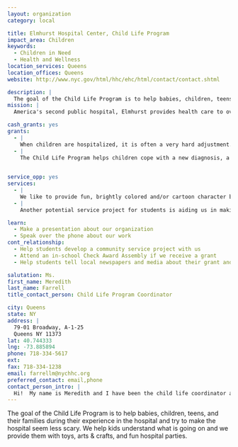 ```yaml
---
layout: organization
category: local

title: Elmhurst Hospital Center, Child Life Program
impact_area: Children
keywords: 
  - Children in Need
  - Health and Wellness
location_services: Queens
location_offices: Queens
website: http://www.nyc.gov/html/hhc/ehc/html/contact/contact.shtml

description: |
  The goal of the Child Life Program is to help babies, children, teens, and their families during their experience in the hospital and try to make the hospital  seem less scary. We help kids understand what is going on and we provide them with toys, arts & crafts, and fun hospital parties.
mission: |
  America's second public hospital, Elmhurst provides health care to over a million people in New York City.

cash_grants: yes
grants: 
  - |
    When children are hospitalized, it is often a very hard adjustment.  We like to give children a bag/small rubbermaid container with age-appropriate items when they are admitted that they can use while in the hospital and take home with them afterwards.  Baby bags contain rattles and an infant toy.  Younger kids get crayons and coloring books and a stuffed animal.  Older children get activity books and games or art activities.  Depending on the amount of money we have, bags differ in content and number of items per bag/container.  (A container is preferable to a bag because this way items do not fall out, nor do they get dirty prior to being given to a child.)  BAG/CONTAINER: Plastic container $5 OR Shopping Bag $1  CONTENTS (vary depending on age of child): "At the Hospital" Coloring book: $1.75 ea. 4 color box of crayons: $0.54 ea. Stuffed Animal: $5.00 ea. Baby rattle: $1.99 ea. Baby toy: $8-10 ea. Matchbox car: $3.99 ea. Bubbles: $0.99 ea. Activity Books: $3.99 ea. Hand-held electronic game: $13.99 - $16.99 etc.  Each bag/box ranges in cost from $8.00 to $20.00.  A grant of $1000 could make between 50-100 bags/boxes.  
  - |
    The Child Life Program helps children cope with a new diagnosis, a hospital experience, a chronic illness, and/or a hospitalization.  One aspect of the program is the provision of art therapy to patients.  Art therapy is particularly useful in our treatment of pediatric patients due to the fact that children typically have limited language skills.  By drawing or using other visual means to express troublesome feelings, younger patients can begin to address these issues, even if they cannot identify or label these emotions with words.  Art supplies can be very costly and the provision of funds to keep supplies in stock would be much appreciated and needed.  Necessary supplies include markers, crayons, pencils ($150 for classroom assortment pack of all three), paper ($50), paint ($80), brushes ($30), glue ($30), model magic/clay($80), and assorted collage materials ($100).  An additional necessary supply is a multicultural blank cloth doll ($2.99 each when bought in bulk - $150)that patients can personalize.  This $650 worth of supplies can help more than 50 pediatric patients at our facility.

    
service_opp: yes
services: 
  - |
    We like to provide fun, brightly colored and/or cartoon character band-aids to pediatric patients at the hospital. Many children are afraid or uncomfortable with getting shots or having procedures. While we strive to provide distraction and non-pharmacological pain relief, we also like to provide an incentive program for the children. Whenever we get a new batch of band-aids, we create a “band-aid board” displaying all the possible choices of fun band-aids. Each child is shown the board and allowed to choose their band-aid before the procedure is started. The process of examining all the choices also serves as a distraction technique as the children are able to concentrate on the band-aids and not the needle. They also have something (the fun band-aid) to look forward to while the procedure is being done.  Along with the fun band-aids, we like to give each child a sticker as a reward for cooperating in having the procedure done. Children enjoy wearing the stickers on their shirts after the visit or putting them on their homemade artwork.  A potential students service project could be to have each child bring in a box of fun band-aids and a package of stickers.  The children can bring in their favorites, as the contributions are bound to be varied depending on individual preferences.  
  - |
    Another potential service project for students is aiding us in making the welcome to the hospital bag. When children are hospitalized, it is often a very hard adjustment, so we like to give children a bag/small rubbermaid container with age-appropriate items that they can use while in the hospital and take home with them afterwards.    The children will purchase bins/bags and items that they think they would want if they were in the hospital. They will coordinate and fill the packages based on the age appropriate guidelines given to them by Child Life staff. Each bin/bag would be labeled by the students with the age/gender of the intended patient. All of the items placed into the welcome bags MUST be brand new. If desired, a few representatives will be able to come to the pediatric inpatient unit to distribute the packages to whichever children are in the unit that day. The date/time will be pre-arranged with the Child Life Program Coordinator. The extra packages will be given to the Child Life program that day to be distributed by staff as the need arises.  

learn: 
  - Make a presentation about our organization
  - Speak over the phone about our work
cont_relationship: 
  - Help students develop a community service project with us
  - Attend an in-school Check Award Assembly if we receive a grant
  - Help students tell local newspapers and media about their grant and/or project with us

salutation: Ms.
first_name: Meredith
last_name: Farrell
title_contact_person: Child Life Program Coordinator

city: Queens
state: NY
address: |
  79-01 Broadway, A-1-25  
  Queens NY 11373
lat: 40.744333
lng: -73.885894
phone: 718-334-5617
ext: 
fax: 718-334-1238
email: farrellm@nychhc.org
preferred_contact: email,phone
contact_person_intro: |
  Hi!  My name is Meredith and I have been the child life coordinator at Elmhurst Hospital for almost 11 years.  My job involves making the hospital a more fun place (and a less scary one) for kids.  
---
```

The goal of the Child Life Program is to help babies, children, teens, and their families during their experience in the hospital and try to make the hospital  seem less scary. We help kids understand what is going on and we provide them with toys, arts & crafts, and fun hospital parties.